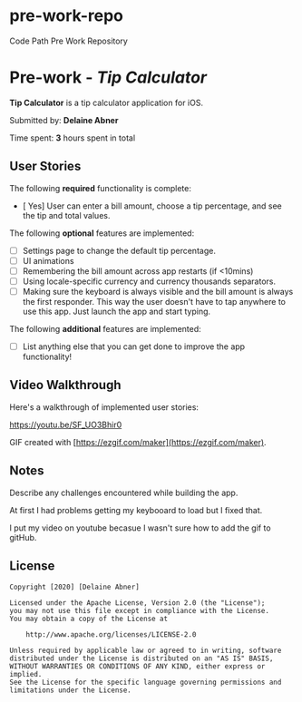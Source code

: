 # pre-work-repo
Code Path Pre Work Repository

# Pre-work - *Tip Calculator*

**Tip Calculator** is a tip calculator application for iOS.

Submitted by: **Delaine Abner**

Time spent: **3** hours spent in total

## User Stories

The following **required** functionality is complete:

* [ Yes] User can enter a bill amount, choose a tip percentage, and see the tip and total values.

The following **optional** features are implemented:
* [ ] Settings page to change the default tip percentage.
* [ ] UI animations
* [ ] Remembering the bill amount across app restarts (if <10mins)
* [ ] Using locale-specific currency and currency thousands separators.
* [ ] Making sure the keyboard is always visible and the bill amount is always the first responder. This way the user doesn't have to tap anywhere to use this app. Just launch the app and start typing.

The following **additional** features are implemented:

- [ ] List anything else that you can get done to improve the app functionality!

## Video Walkthrough 

Here's a walkthrough of implemented user stories:

https://youtu.be/SF_UO3Bhir0

GIF created with [https://ezgif.com/maker](https://ezgif.com/maker).

## Notes

Describe any challenges encountered while building the app.

At first I had problems getting my keybooard to load but I fixed that.

I put my video on youtube becasue I wasn't sure how to add the gif to gitHub.

## License

    Copyright [2020] [Delaine Abner]

    Licensed under the Apache License, Version 2.0 (the "License");
    you may not use this file except in compliance with the License.
    You may obtain a copy of the License at

        http://www.apache.org/licenses/LICENSE-2.0

    Unless required by applicable law or agreed to in writing, software
    distributed under the License is distributed on an "AS IS" BASIS,
    WITHOUT WARRANTIES OR CONDITIONS OF ANY KIND, either express or implied.
    See the License for the specific language governing permissions and
    limitations under the License.
